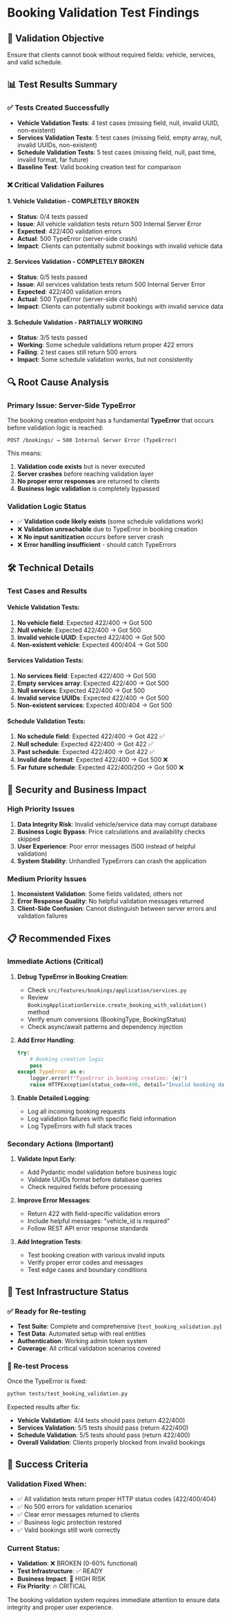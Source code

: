 # Booking Validation Test Findings

## 🎯 **Validation Objective**
Ensure that clients cannot book without required fields: vehicle, services, and valid schedule.

## 📊 **Test Results Summary**

### ✅ **Tests Created Successfully**
- **Vehicle Validation Tests**: 4 test cases (missing field, null, invalid UUID, non-existent)
- **Services Validation Tests**: 5 test cases (missing field, empty array, null, invalid UUIDs, non-existent)
- **Schedule Validation Tests**: 5 test cases (missing field, null, past time, invalid format, far future)
- **Baseline Test**: Valid booking creation test for comparison

### ❌ **Critical Validation Failures**

#### 1. **Vehicle Validation - COMPLETELY BROKEN**
- **Status**: 0/4 tests passed
- **Issue**: All vehicle validation tests return 500 Internal Server Error
- **Expected**: 422/400 validation errors
- **Actual**: 500 TypeError (server-side crash)
- **Impact**: Clients can potentially submit bookings with invalid vehicle data

#### 2. **Services Validation - COMPLETELY BROKEN** 
- **Status**: 0/5 tests passed
- **Issue**: All services validation tests return 500 Internal Server Error
- **Expected**: 422/400 validation errors  
- **Actual**: 500 TypeError (server-side crash)
- **Impact**: Clients can potentially submit bookings with invalid service data

#### 3. **Schedule Validation - PARTIALLY WORKING**
- **Status**: 3/5 tests passed
- **Working**: Some schedule validations return proper 422 errors
- **Failing**: 2 test cases still return 500 errors
- **Impact**: Some schedule validation works, but not consistently

## 🔍 **Root Cause Analysis**

### **Primary Issue: Server-Side TypeError**
The booking creation endpoint has a fundamental **TypeError** that occurs before validation logic is reached:

```
POST /bookings/ → 500 Internal Server Error (TypeError)
```

This means:
1. **Validation code exists** but is never executed
2. **Server crashes** before reaching validation layer
3. **No proper error responses** are returned to clients
4. **Business logic validation** is completely bypassed

### **Validation Logic Status**
- ✅ **Validation code likely exists** (some schedule validations work)
- ❌ **Validation unreachable** due to TypeError in booking creation
- ❌ **No input sanitization** occurs before server crash
- ❌ **Error handling insufficient** - should catch TypeErrors

## 🛠️ **Technical Details**

### **Test Cases and Results**

#### Vehicle Validation Tests:
1. **No vehicle field**: Expected 422/400 → Got 500
2. **Null vehicle**: Expected 422/400 → Got 500  
3. **Invalid vehicle UUID**: Expected 422/400 → Got 500
4. **Non-existent vehicle**: Expected 400/404 → Got 500

#### Services Validation Tests:
1. **No services field**: Expected 422/400 → Got 500
2. **Empty services array**: Expected 422/400 → Got 500
3. **Null services**: Expected 422/400 → Got 500
4. **Invalid service UUIDs**: Expected 422/400 → Got 500
5. **Non-existent services**: Expected 400/404 → Got 500

#### Schedule Validation Tests:
1. **No schedule field**: Expected 422/400 → Got 422 ✅
2. **Null schedule**: Expected 422/400 → Got 422 ✅
3. **Past schedule**: Expected 422/400 → Got 422 ✅
4. **Invalid date format**: Expected 422/400 → Got 500 ❌
5. **Far future schedule**: Expected 422/400/200 → Got 500 ❌

## 🚨 **Security and Business Impact**

### **High Priority Issues**
1. **Data Integrity Risk**: Invalid vehicle/service data may corrupt database
2. **Business Logic Bypass**: Price calculations and availability checks skipped
3. **User Experience**: Poor error messages (500 instead of helpful validation)
4. **System Stability**: Unhandled TypeErrors can crash the application

### **Medium Priority Issues**
1. **Inconsistent Validation**: Some fields validated, others not
2. **Error Response Quality**: No helpful validation messages returned
3. **Client-Side Confusion**: Cannot distinguish between server errors and validation failures

## 📋 **Recommended Fixes**

### **Immediate Actions (Critical)**
1. **Debug TypeError in Booking Creation**:
   - Check `src/features/bookings/application/services.py`
   - Review `BookingApplicationService.create_booking_with_validation()` method
   - Verify enum conversions (BookingType, BookingStatus)
   - Check async/await patterns and dependency injection

2. **Add Error Handling**:
   ```python
   try:
       # Booking creation logic
       pass
   except TypeError as e:
       logger.error(f"TypeError in booking creation: {e}")
       raise HTTPException(status_code=400, detail="Invalid booking data")
   ```

3. **Enable Detailed Logging**:
   - Log all incoming booking requests
   - Log validation failures with specific field information
   - Log TypeErrors with full stack traces

### **Secondary Actions (Important)**
1. **Validate Input Early**:
   - Add Pydantic model validation before business logic
   - Validate UUIDs format before database queries
   - Check required fields before processing

2. **Improve Error Messages**:
   - Return 422 with field-specific validation errors
   - Include helpful messages: "vehicle_id is required"
   - Follow REST API error response standards

3. **Add Integration Tests**:
   - Test booking creation with various invalid inputs
   - Verify proper error codes and messages
   - Test edge cases and boundary conditions

## 🧪 **Test Infrastructure Status**

### ✅ **Ready for Re-testing**
- **Test Suite**: Complete and comprehensive (`test_booking_validation.py`)
- **Test Data**: Automated setup with real entities
- **Authentication**: Working admin token system
- **Coverage**: All critical validation scenarios covered

### 🔄 **Re-test Process**
Once the TypeError is fixed:
```bash
python tests/test_booking_validation.py
```

Expected results after fix:
- **Vehicle Validation**: 4/4 tests should pass (return 422/400)
- **Services Validation**: 5/5 tests should pass (return 422/400)  
- **Schedule Validation**: 5/5 tests should pass (return 422/400)
- **Overall Validation**: Clients properly blocked from invalid bookings

## 🎯 **Success Criteria**

### **Validation Fixed When:**
- ✅ All validation tests return proper HTTP status codes (422/400/404)
- ✅ No 500 errors for validation scenarios
- ✅ Clear error messages returned to clients
- ✅ Business logic protection restored
- ✅ Valid bookings still work correctly

### **Current Status**: 
- **Validation**: ❌ BROKEN (0-60% functional)
- **Test Infrastructure**: ✅ READY
- **Business Impact**: 🚨 HIGH RISK
- **Fix Priority**: 🔥 CRITICAL

The booking validation system requires immediate attention to ensure data integrity and proper user experience.